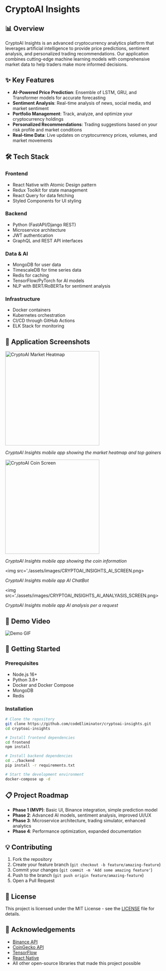 # CryptoAI Insights


## 📊 Overview

CryptoAI Insights is an advanced cryptocurrency analytics platform that leverages artificial intelligence to provide price predictions, sentiment analysis, and personalized trading recommendations. Our application combines cutting-edge machine learning models with comprehensive market data to help traders make more informed decisions.

## ✨ Key Features

- **AI-Powered Price Prediction**: Ensemble of LSTM, GRU, and Transformer models for accurate forecasting
- **Sentiment Analysis**: Real-time analysis of news, social media, and market sentiment
- **Portfolio Management**: Track, analyze, and optimize your cryptocurrency holdings
- **Personalized Recommendations**: Trading suggestions based on your risk profile and market conditions
- **Real-time Data**: Live updates on cryptocurrency prices, volumes, and market movements

## 🛠️ Tech Stack

### Frontend
- React Native with Atomic Design pattern
- Redux Toolkit for state management
- React Query for data fetching
- Styled Components for UI styling

### Backend
- Python (FastAPI/Django REST)
- Microservice architecture
- JWT authentication
- GraphQL and REST API interfaces

### Data & AI
- MongoDB for user data
- TimescaleDB for time series data
- Redis for caching
- TensorFlow/PyTorch for AI models
- NLP with BERT/RoBERTa for sentiment analysis

### Infrastructure
- Docker containers
- Kubernetes orchestration
- CI/CD through GitHub Actions
- ELK Stack for monitoring

## 📱 Application Screenshots

<img src="./assets/images/cryptoai-heatmap-screenshot.png" alt="CryptoAI Market Heatmap" width="300"/>


*CryptoAI Insights mobile app showing the market heatmap and top gainers*

<img src="./assets/images/cryptoai-coin-screen.png" alt="CryptoAI Coin Screen" width="300"/>

*CryptoAI Insights mobile app showing the coin information*

<img src='./assets/images/CRYPTOAI_INSIGHTS_AI_SCREEN.png>

*CryptoAI Insights mobile app AI ChatBot*

<img src='./assets/images/CRYPTOAI_INSIGHTS_AI_ANALYASIS_SCREEN.png>

*CryptoAI Insights mobile app AI analysis per a request*

## 🎥 Demo Video

![Demo GIF](./assets/videos/PROFILE_SCREEN.gif)


## 🚀 Getting Started

### Prerequisites
- Node.js 16+
- Python 3.8+
- Docker and Docker Compose
- MongoDB
- Redis

### Installation

```bash
# Clone the repository
git clone https://github.com/codeEliminator/cryptoai-insights.git
cd cryptoai-insights

# Install frontend dependencies
cd frontend
npm install

# Install backend dependencies
cd ../backend
pip install -r requirements.txt

# Start the development environment
docker-compose up -d
```


## 📋 Project Roadmap

- **Phase 1 (MVP)**: Basic UI, Binance integration, simple prediction model
- **Phase 2**: Advanced AI models, sentiment analysis, improved UI/UX
- **Phase 3**: Microservice architecture, trading simulator, enhanced analytics
- **Phase 4**: Performance optimization, expanded documentation

## 💡 Contributing


1. Fork the repository
2. Create your feature branch (`git checkout -b feature/amazing-feature`)
3. Commit your changes (`git commit -m 'Add some amazing feature'`)
4. Push to the branch (`git push origin feature/amazing-feature`)
5. Open a Pull Request

## 📄 License

This project is licensed under the MIT License - see the [LICENSE](LICENSE) file for details.

## 🤝 Acknowledgements

- [Binance API](https://github.com/binance-exchange/binance-official-api-docs)
- [CoinGecko API](https://www.coingecko.com/en/api)
- [TensorFlow](https://www.tensorflow.org/)
- [React Native](https://reactnative.dev/)
- All other open-source libraries that made this project possible
